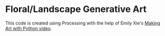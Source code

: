 # Floral/Landscape Generative Art
This code is created using Processing with the help of Emily Xie's [Making Art with Python video](https://www.youtube.com/watch?v=u3d-n41Tobw).
